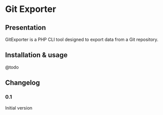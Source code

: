 Git Exporter
============

## Presentation

GitExporter is a PHP CLI tool designed to export data from a Git repository.

## Installation & usage

@todo

## Changelog

### 0.1

Initial version